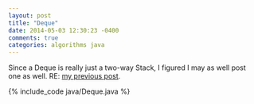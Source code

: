 ```yaml
---
layout: post
title: "Deque"
date: 2014-05-03 12:30:23 -0400
comments: true
categories: algorithms java
---
```


Since a Deque is really just a two-way Stack, I figured I may as
well post one as well. RE: [my previous post](/blog/2014/05/03/stack/).

{% include_code java/Deque.java %}
